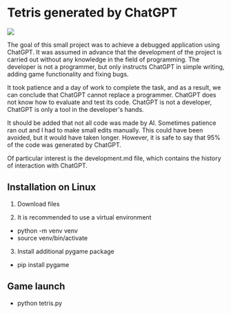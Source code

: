 # Tetris generated by ChatGPT

![](https://badgen.net/badge/Python/3.10/blue)

The goal of this small project was to achieve a debugged application using ChatGPT. It was assumed in advance that the development of the project is carried out without any knowledge in the field of programming. The developer is not a programmer, but only instructs ChatGPT in simple writing, adding game functionality and fixing bugs.

It took patience and a day of work to complete the task, and as a result, we can conclude that ChatGPT cannot replace a programmer. ChatGPT does not know how to evaluate and test its code. ChatGPT is not a developer, ChatGPT is only a tool in the developer's hands.

It should be added that not all code was made by AI. Sometimes patience ran out and I had to make small edits manually. This could have been avoided, but it would have taken longer. However, it is safe to say that 95% of the code was generated by ChatGPT.

Of particular interest is the development.md file, which contains the history of interaction with ChatGPT.

## Installation on Linux

1. Download files

2. It is recommended to use a virtual environment

- python -m venv venv
- source venv/bin/activate

3. Install additional pygame package

- pip install pygame

## Game launch

- python tetris.py